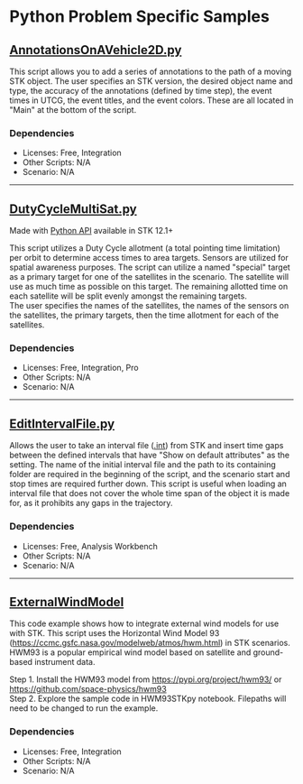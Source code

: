 # Python Problem Specific Samples

## [AnnotationsOnAVehicle2D.py](AnnotationsOnAVehicle2D.py)

This script allows you to add a series of annotations to the path of a moving STK object. The user specifies an STK version, the desired object name and type, the accuracy of the annotations (defined by time step), the event times in UTCG, the event titles, and the event colors. These are all located in "Main" at the bottom of the script. 

### Dependencies

* Licenses: Free, Integration
* Other Scripts: N/A
* Scenario: N/A

---

## [DutyCycleMultiSat.py](DutyCycleMultiSat.py)

Made with [Python API](https://help.agi.com/stkdevkit/index.htm#python/pythonGettingStarted.htm?Highlight=python%20api) available in STK 12.1+ 


This script utilizes a Duty Cycle allotment (a total pointing time limitation) per orbit to determine access times to area targets. Sensors are utilized for spatial awareness purposes. The script can utilize a named "special" target as a primary target for one of the satellites in the scenario. The satellite will use as much time as possible on this target. The remaining allotted time on each satellite will be split evenly amongst the remaining targets.   
The user specifies the names of the satellites, the names of the sensors on the satellites, the primary targets, then the time allotment for each of the satellites. 

### Dependencies

* Licenses: Free, Integration, Pro
* Other Scripts: N/A
* Scenario: N/A

---

## [EditIntervalFile.py](EditIntervalFile.py)
Allows the user to take an interval file ([.int](https://help.agi.com/stk/index.htm#stk/importfiles-04.htm)) from STK and insert time gaps between the defined intervals that have "Show on default attributes" as the setting. The name of the initial interval file and the path to its containing folder are required in the beginning of the script, and the scenario start and stop times are required further down. This script is useful when loading an interval file that does not cover the whole time span of the object it is made for, as it prohibits any gaps in the trajectory.

### Dependencies

* Licenses: Free, Analysis Workbench
* Other Scripts: N/A
* Scenario: N/A

---

## [ExternalWindModel](ExternalWindModel)
This code example shows how to integrate external wind models for use with STK. This script uses the Horizontal Wind Model 93 (https://ccmc.gsfc.nasa.gov/modelweb/atmos/hwm.html) in STK scenarios. HWM93 is a popular empirical wind model based on satellite and ground-based instrument data.

Step 1. Install the HWM93 model from https://pypi.org/project/hwm93/ or https://github.com/space-physics/hwm93  
Step 2. Explore the sample code in HWM93STKpy notebook. Filepaths will need to be changed to run the example.

### Dependencies
* Licenses: Free, Integration
* Other Scripts: N/A
* Scenario: N/A
